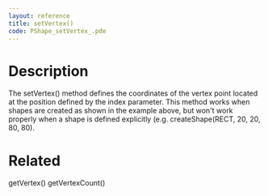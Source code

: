 ```yaml
---
layout: reference
title: setVertex()
code: PShape_setVertex_.pde
---
```


# Description

The setVertex() method defines the coordinates of the vertex point located at the position defined by the index parameter. This method works when shapes are created as shown in the example above, but won't work properly when a shape is defined explicitly (e.g. createShape(RECT, 20, 20, 80, 80).

# Related

getVertex()
getVertexCount()

